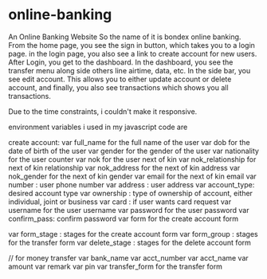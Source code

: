 # online-banking
An Online Banking Website
So the name of it is bondex online banking. From the home page, you see the sign in button, which takes you to a login page. in the login page, you also see a link to create account for new users. After Login, you get to the dashboard. In the dashboard, you see the transfer menu along side others line airtime, data, etc. In the side bar, you see edit account. This allows you to either update account or delete account, and finally, you also see transactions which shows you all transactions. 

Due to the time constraints, i couldn't make it responsive.

environment variables i used in my javascript code are

create account: 
var full_name for the full name of the user
var dob for the date of birth of the user
var gender for the gender of the user
var nationality for the user counter
var nok for the user next of kin
var nok_relationship for next of kin relationship
var nok_address for the next of kin address
var nok_gender for the next of kin gender
var email for the next of kin email
var number : user phone number
var address : user address
var account_type: desired account type
var ownership : type of ownership of account, either individual, joint or business
var card : if user wants card request
var username for the user username
var password for the user password
var confirm_pass: confirm password
var form for the create account form

var form_stage : stages for the create account form
var form_group : stages for the transfer form
var delete_stage : stages for the delete account form

// for money transfer
var bank_name
var acct_number
var acct_name 
var amount
var remark
var pin 
var transfer_form  for the transfer form
